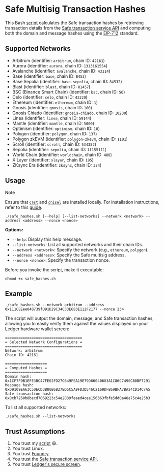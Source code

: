 # Safe Multisig Transaction Hashes

This Bash [script](./safe_hashes.sh) calculates the Safe transaction hashes by retrieving transaction details from the [Safe transaction service API](https://docs.safe.global/core-api/transaction-service-overview) and computing both the domain and message hashes using the [EIP-712](https://eips.ethereum.org/EIPS/eip-712) standard.

## Supported Networks

- Arbitrum (identifier: `arbitrum`, chain ID: `42161`)
- Aurora (identifier: `aurora`, chain ID: `1313161554`)
- Avalanche (identifier: `avalanche`, chain ID: `43114`)
- Base (identifier: `base`, chain ID: `8453`)
- Base Sepolia (identifier: `base-sepolia`, chain ID: `84532`)
- Blast (identifier: `blast`, chain ID: `81457`)
- BSC (Binance Smart Chain) (identifier: `bsc`, chain ID: `56`)
- Celo (identifier: `celo`, chain ID: `42220`)
- Ethereum (identifier: `ethereum`, chain ID: `1`)
- Gnosis (identifier: `gnosis`, chain ID: `100`)
- Gnosis Chiado (identifier: `gnosis-chiado`, chain ID: `10200`)
- Linea (identifier: `linea`, chain ID: `59144`)
- Mantle (identifier: `mantle`, chain ID: `5000`)
- Optimism (identifier: `optimism`, chain ID: `10`)
- Polygon (identifier: `polygon`, chain ID: `137`)
- Polygon zkEVM (identifier: `polygon-zkevm`, chain ID: `1101`)
- Scroll (identifier: `scroll`, chain ID: `534352`)
- Sepolia (identifier: `sepolia`, chain ID: `11155111`)
- World Chain (identifier: `worldchain`, chain ID: `480`)
- X Layer (identifier: `xlayer`, chain ID: `195`)
- ZKsync Era (identifier: `zksync`, chain ID: `324`)

## Usage

> [!NOTE]
> Ensure that [`cast`](https://github.com/foundry-rs/foundry/tree/master/crates/cast) and [`chisel`](https://github.com/foundry-rs/foundry/tree/master/crates/chisel) are installed locally. For installation instructions, refer to this [guide](https://book.getfoundry.sh/getting-started/installation).

```console
./safe_hashes.sh [--help] [--list-networks] --network <network> --address <address> --nonce <nonce>
```

**Options:**

- `--help`: Display this help message.
- `--list-networks`: List all supported networks and their chain IDs.
- `--network <network>`: Specify the network (e.g., `ethereum`, `polygon`).
- `--address <address>`: Specify the Safe multisig address.
- `--nonce <nonce>`: Specify the transaction nonce.

Before you invoke the script, make it executable:

```console
chmod +x safe_hashes.sh
```

## Example

```console
./safe_hashes.sh --network arbitrum --address 0x111CEEee040739fD91D29C34C33E6B3E112F2177 --nonce 234
```

The script will output the domain, message, and Safe transaction hashes, allowing you to easily verify them against the values displayed on your Ledger hardware wallet screen:

```console
===================================
= Selected Network Configurations =
===================================
Network: arbitrum
Chain ID: 42161

===================
= Computed Hashes =
===================
Domain hash: 0x1CF7F9B1EFE3BC47FE02FD27C649FEA19E79D66040683A1C86C7490C80BF7291
Message hash: 0xD9109EA63C50ECD3B80B6B27ED5C5A9FD3D546C2169DFB69BFA7BA24CD14C7A5
Safe transaction hash: 0x0cb7250b8becd7069223c54e2839feaed4cee156363fbfe5dd0a48e75c4e25b3
```

To list all supported networks:

```console
./safe_hashes.sh --list-networks
```

## Trust Assumptions

1. You trust my [script](./safe_hashes.sh) 😃.
2. You trust Linux.
3. You trust [Foundry](https://github.com/foundry-rs/foundry).
4. You trust the [Safe transaction service API](https://docs.safe.global/core-api/transaction-service-overview).
5. You trust [Ledger's secure screen](https://www.ledger.com/academy/topics/ledgersolutions/ledger-wallets-secure-screen-security-model).
